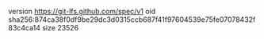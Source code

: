 version https://git-lfs.github.com/spec/v1
oid sha256:874ca38f0df9be29dc3d0315ccb687f41f97604539e75fe07078432f83c4ca14
size 23526
